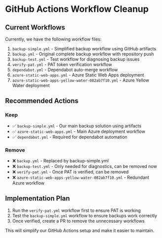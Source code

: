 # GitHub Actions Workflow Cleanup

## Current Workflows
Currently, we have the following workflow files:

1. `backup-simple.yml` - Simplified backup workflow using GitHub artifacts
2. `backup.yml` - Original complete backup workflow with repository push
3. `backup-test.yml` - Test workflow for diagnosing backup issues
4. `verify-pat.yml` - PAT token verification workflow
5. `dependabot.yml` - Dependabot auto-merge workflow
6. `azure-static-web-apps.yml` - Azure Static Web Apps deployment
7. `azure-static-web-apps-yellow-water-082ab7f10.yml` - Azure Yellow Water deployment

## Recommended Actions

### Keep
- ✅ `backup-simple.yml` - Our main backup solution using artifacts
- ✅ `azure-static-web-apps.yml` - Main Azure deployment workflow
- ✅ `dependabot.yml` - Required for dependabot automation

### Remove
- ❌ `backup.yml` - Replaced by backup-simple.yml
- ❌ `backup-test.yml` - Only needed for diagnostics, can be removed now
- ❌ `verify-pat.yml` - Once PAT is verified, can be removed
- ❌ `azure-static-web-apps-yellow-water-082ab7f10.yml` - Redundant Azure workflow

## Implementation Plan

1. Run the `verify-pat.yml` workflow first to ensure PAT is working
2. Test the `backup-simple.yml` workflow to ensure backups work correctly
3. Once verified, create a PR to remove the unnecessary workflows

This will simplify our GitHub Actions setup and make it easier to maintain. 